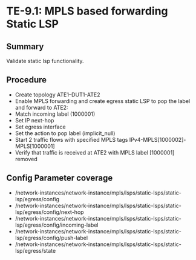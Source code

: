 # TE-9.1: MPLS based forwarding Static LSP

## Summary

Validate static lsp functionality.

## Procedure

*  Create topology ATE1–DUT1-ATE2
*  Enable MPLS forwarding and create egress static LSP to pop the label and forward to ATE2:
*  Match incoming label (1000001)
*  Set IP next-hop
*  Set egress interface
*  Set the action to pop label (implicit_null)
*  Start 2 traffic flows with specified MPLS tags IPv4-MPLS[1000002]-MPLS[1000001]
*  Verify that traffic is received at ATE2 with MPLS label [1000001] removed


## Config Parameter coverage

*   /network-instances/network-instance/mpls/lsps/static-lsps/static-lsp/egress/config
*   /network-instances/network-instance/mpls/lsps/static-lsps/static-lsp/egress/config/next-hop
*   /network-instances/network-instance/mpls/lsps/static-lsps/static-lsp/egress/config/incoming-label
*   /network-instances/network-instance/mpls/lsps/static-lsps/static-lsp/egress/config/push-label
*   /network-instances/network-instance/mpls/lsps/static-lsps/static-lsp/egress/state